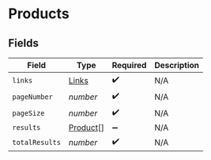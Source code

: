 # Products


## Fields

| Field                                       | Type                                        | Required                                    | Description                                 |
| ------------------------------------------- | ------------------------------------------- | ------------------------------------------- | ------------------------------------------- |
| `links`                                     | [Links](../../models/shared/links.md)       | :heavy_check_mark:                          | N/A                                         |
| `pageNumber`                                | *number*                                    | :heavy_check_mark:                          | N/A                                         |
| `pageSize`                                  | *number*                                    | :heavy_check_mark:                          | N/A                                         |
| `results`                                   | [Product](../../models/shared/product.md)[] | :heavy_minus_sign:                          | N/A                                         |
| `totalResults`                              | *number*                                    | :heavy_check_mark:                          | N/A                                         |